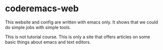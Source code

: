 coderemacs-web
==============

This website and config are written with emacs only. It shows that we could do 
simple jobs with simple tools. 

This is not tutorial course. 
This is only a site that offers articles on some basic things about emacs
and text editors. 
